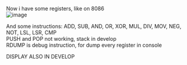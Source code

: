 Now i have some registers, like on 8086<br>
![image](https://github.com/user-attachments/assets/02d52dcc-6fc9-4397-929e-83195fafa6ee)
<br>

And some instructions:
ADD, SUB, AND, OR, XOR, MUL, DIV, MOV, NEG, NOT, LSL, LSR, CMP  <br>
PUSH and POP not working, stack in develop                      <br>
RDUMP is debug instruction, for dump every register in console  <br>

DISPLAY ALSO IN DEVELOP                                         <br>  
